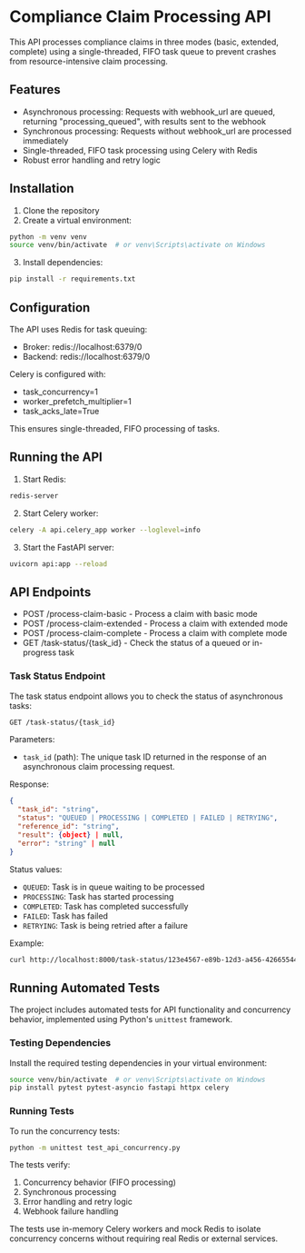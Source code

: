 # Compliance Claim Processing API

This API processes compliance claims in three modes (basic, extended, complete) using a single-threaded, FIFO task queue to prevent crashes from resource-intensive claim processing.

## Features

- Asynchronous processing: Requests with webhook_url are queued, returning "processing_queued", with results sent to the webhook
- Synchronous processing: Requests without webhook_url are processed immediately
- Single-threaded, FIFO task processing using Celery with Redis
- Robust error handling and retry logic

## Installation

1. Clone the repository
2. Create a virtual environment:
```bash
python -m venv venv
source venv/bin/activate  # or venv\Scripts\activate on Windows
```
3. Install dependencies:
```bash
pip install -r requirements.txt
```

## Configuration

The API uses Redis for task queuing:
- Broker: redis://localhost:6379/0
- Backend: redis://localhost:6379/0

Celery is configured with:
- task_concurrency=1
- worker_prefetch_multiplier=1
- task_acks_late=True

This ensures single-threaded, FIFO processing of tasks.

## Running the API

1. Start Redis:
```bash
redis-server
```

2. Start Celery worker:
```bash
celery -A api.celery_app worker --loglevel=info
```

3. Start the FastAPI server:
```bash
uvicorn api:app --reload
```

## API Endpoints

- POST /process-claim-basic - Process a claim with basic mode
- POST /process-claim-extended - Process a claim with extended mode
- POST /process-claim-complete - Process a claim with complete mode
- GET /task-status/{task_id} - Check the status of a queued or in-progress task

### Task Status Endpoint

The task status endpoint allows you to check the status of asynchronous tasks:

```bash
GET /task-status/{task_id}
```

Parameters:
- `task_id` (path): The unique task ID returned in the response of an asynchronous claim processing request.

Response:
```json
{
  "task_id": "string",
  "status": "QUEUED | PROCESSING | COMPLETED | FAILED | RETRYING",
  "reference_id": "string",
  "result": {object} | null,
  "error": "string" | null
}
```

Status values:
- `QUEUED`: Task is in queue waiting to be processed
- `PROCESSING`: Task has started processing
- `COMPLETED`: Task has completed successfully
- `FAILED`: Task has failed
- `RETRYING`: Task is being retried after a failure

Example:
```bash
curl http://localhost:8000/task-status/123e4567-e89b-12d3-a456-426655440000
```

## Running Automated Tests

The project includes automated tests for API functionality and concurrency behavior, implemented using Python's `unittest` framework.

### Testing Dependencies
Install the required testing dependencies in your virtual environment:
```bash
source venv/bin/activate  # or venv\Scripts\activate on Windows
pip install pytest pytest-asyncio fastapi httpx celery
```

### Running Tests
To run the concurrency tests:
```bash
python -m unittest test_api_concurrency.py
```

The tests verify:
1. Concurrency behavior (FIFO processing)
2. Synchronous processing
3. Error handling and retry logic
4. Webhook failure handling

The tests use in-memory Celery workers and mock Redis to isolate concurrency concerns without requiring real Redis or external services.